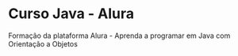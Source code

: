 # Curso Java - Alura
Formação da plataforma Alura - Aprenda a programar em Java com Orientação a Objetos
